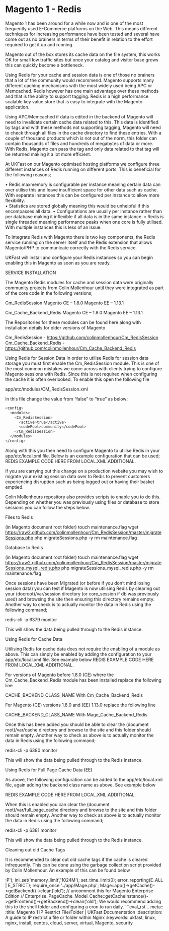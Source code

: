 # Magento 1 - Redis

Magento 1 has been around for a while now and is one of the most frequently used E-Commerce platforms on the Web. This means different techniques for increasing performance have been tested and several have come out as no brainers in terms of their benefit in relation to the effort required to get it up and running.

Magento out of the box stores its cache data on the file system, this works OK for small low traffic sites but once your catalog and visitor base grows this can quickly become a bottleneck.

Using Redis for your cache and session data is one of those no brainers that a lot of the community would recommend. Magento supports many different caching mechanisms with the most widely used being APC or Memcached. Redis however has one main advantage over these methods and that is the ability to support tagging. Redis is a high performance scalable key value store that is easy to integrate with the Magento application.

Using APC/Memcached if data is edited in the backend of Magento will need to invalidate certain cache data related to this. This data is identified by tags and with these methods not supporting tagging, Magento will need to check through all files in the cache directory to find these entries. With a couple of thousand products which is not out of the norm, this folder can contain thousands of files and hundreds of megabytes of data or more. With Redis, Magento can pass the tag and only data related to that tag will be returned making it a lot more efficient.

At UKFast on our Magento optimised hosting platforms we configure three different instances of Redis running on different ports. This is beneficial for the following reasons;

•	Redis maxmemory is configurable per instance meaning certain data can over utilise this and leave insufficient space for other data such as cache. With separate instances this can be configured per instance to allow more flexibility.<br>
•	Statistics are stored globally meaning this would be unhelpful if this encompasses all data.
•	Configurations are usually per instance rather than per database making it inflexible if all data is in the same instance.
•	Redis is single threaded meaning performance peaks when one core is fully utilised. With multiple instances this is less of an issue.

To integrate Redis with Magento there is two key components, the Redis service running on the server itself and the Redis extension that allows Magento/PHP to communicate correctly with the Redis service.

UKFast will install and configure your Redis instances so you can begin enabling this in Magento as soon as you are ready.

SERVICE INSTALLATION

The Magento Redis modules for cache and session data were originally community projects from Colin Mollenhour until they were integrated as part of the core code in the following versions;

Cm_RedisSession 
Magento CE – 1.8.0
Magento EE – 1.13.1

Cm_Cache_Backend_Redis
Magento CE – 1.8.0
Magento EE – 1.13.1

The Repositories for these modules can be found here along with installation details for older versions of Magento

Cm_RedisSession - https://github.com/colinmollenhour/Cm_RedisSession
Cm_Cache_Backend_Redis - https://github.com/colinmollenhour/Cm_Cache_Backend_Redis

Using Redis for Session Data
In order to utilise Redis for session data storage you must first enable the Cm_RedisSession module. This is one of the most common mistakes we come across with clients trying to configure Magento sessions with Redis. Since this is not required when configuring the cache it is often overlooked. To enable this open the following file

app/etc/modules/CM_RedisSession.xml

In this file change the value from “false” to “true” as below;

```bash
<config>
  <modules>
    <Cm_RedisSession>
      <active>true</active>
      <codePool>community</codePool>
    </Cm_RedisSession>
  </modules>
</config>
```

Along with this you then need to configure Magento to utilise Redis in your app/etc/local.xml file. Below is an example configuration that can be used;
REDIS EXAMPLE CODE HERE FROM LOCAL.XML.ADDITIONAL.

If you are carrying out this change on a production website you may wish to migrate your existing session data over to Redis to prevent customers experiencing disruption such as being logged out or having their basket emptied.

Colin Mollenhours repository also provides scripts to enable you to do this.  Depending on whether you was previously using files or database to store sessions you can follow the steps below.

Files to Redis

(in Magento document root folder)
touch maintenance.flag
wget https://raw2.github.com/colinmollenhour/Cm_RedisSession/master/migrateSessions.php
php migrateSessions.php -y
rm maintenance.flag

Database to Redis

(in Magento document root folder)
touch maintenance.flag
wget https://raw2.github.com/colinmollenhour/Cm_RedisSession/master/migrateSessions_mysql_redis.php
php migrateSessions_mysql_redis.php -y
rm maintenance.flag

Once sessions have been Migrated (or before if you don’t mind losing session data) you can test if Magento is now utilising Redis by clearing out your (docroot)/var/session directory (or core_session if db was previously used) and browsing the site then ensuring this directory remains empty. Another way to check is to actually monitor the data in Redis using the following command;

redis-cli -p 6379 monitor

This will show the data being pulled through to the Redis instance.

Using Redis for Cache Data

Utilising Redis for cache data does not require the enabling of a module as above. This can simply be enabled by adding the configuration to your app/etc/local.xml file. See example below
REDIS EXAMPLE CODE HERE FROM LOCAL.XML.ADDITIONAL.

For versions of Magento before 1.8.0 (CE) where the Cm_Cache_Backend_Redis module has been installed replace the following line

<backend>CACHE_BACKEND_CLASS_NAME</backend>
With
 <backend>Cm_Cache_Backend_Redis</backend>

For Magento (CE) versions 1.8.0 and (EE) 1.13.0 replace the following line

<backend>CACHE_BACKEND_CLASS_NAME</backend>
With
<backend>Mage_Cache_Backend_Redis</backend>

Once this has been added you should be able to clear the (document root)/var/cache directory and browse to the site and this folder should remain empty. Another way to check as above is to actually monitor the data in Redis using the following command;

redis-cli -p 6380 monitor

This will show the data being pulled through to the Redis instance.

Using Redis for Full Page Cache Data (EE)

As above, the following configuration can be added to the app/etc/local.xml file, again adding the backend class name as above. See example below

REDIS EXAMPLE CODE HERE FROM LOCAL.XML.ADDITIONAL.

When this is enabled you can clear the (document root)/var/full_page_cache directory and browse to the site and this folder should remain empty. Another way to check as above is to actually monitor the data in Redis using the following command;

redis-cli -p 6381 monitor

This will show the data being pulled through to the Redis instance.



Cleaning out old Cache Tags

It is recommended to clear out old cache tags if the cache is cleared infrequently. This can be done using the garbage collection script provided by Colin Mollenhour. An example of this can be found below

<?php PHP_SAPI == 'cli' or die('<h1>:P</h1>');
ini_set('memory_limit','1024M');
set_time_limit(0);
error_reporting(E_ALL | E_STRICT);
require_once '../app/Mage.php';
Mage::app()->getCache()->getBackend()->clean('old');
// uncomment this for Magento Enterprise Edition
// Enterprise_PageCache_Model_Cache::getCacheInstance()->getFrontend()->getBackend()->clean('old');

We would recommend adding this to the shell folder and configuring a cron to run daily.

```eval_rst
  .. meta::
     :title: Magento 1 IP Restrict File/Folder | UKFast Documentation
     :description: A guide to IP restrict a file or folder within Nginx
     :keywords: ukfast, linux, nginx, install, centos, cloud, server, virtual, Magento, security

